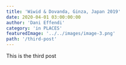 ```yaml
---
title: 'Wiwid & Dovanda, Ginza, Japan 2019'
date: 2020-04-01 03:00:00:00
author: 'Dani Effendi'
category: 'in PLACES'
featuredImage: '../../images/image-3.png'
path: '/third-post'
---
```


This is the third post